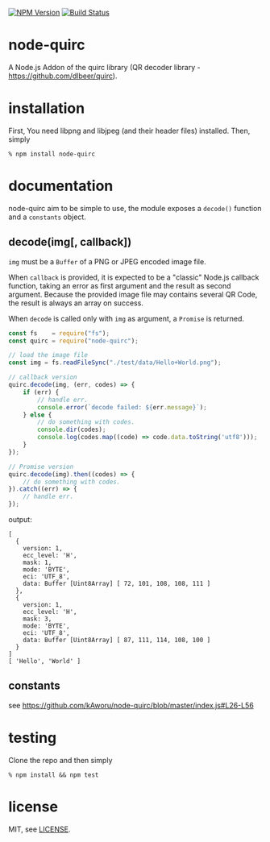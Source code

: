 [![NPM Version](https://img.shields.io/npm/v/node-quirc.svg)](https://npmjs.org/package/node-quirc)
[![Build Status](https://travis-ci.org/kAworu/node-quirc.svg?branch=master)](https://travis-ci.org/kAworu/node-quirc)

# node-quirc
A Node.js Addon of the quirc library (QR decoder library - https://github.com/dlbeer/quirc).

# installation
First, You need libpng and libjpeg (and their header files) installed. Then, simply
```
% npm install node-quirc
```

# documentation
node-quirc aim to be simple to use, the module exposes a `decode()` function
and a `constants` object.


## decode(img[, callback])
`img` must be a `Buffer` of a PNG or JPEG encoded image file.

When `callback` is provided, it is expected to be a "classic" Node.js callback
function, taking an error as first argument and the result as second argument.
Because the provided image file may contains several QR Code, the result is
always an array on success.

When `decode` is called only with `img` as argument, a `Promise` is returned.

```javascript
const fs    = require("fs");
const quirc = require("node-quirc");

// load the image file
const img = fs.readFileSync("./test/data/Hello+World.png");

// callback version
quirc.decode(img, (err, codes) => {
    if (err) {
        // handle err.
        console.error(`decode failed: ${err.message}`);
    } else {
        // do something with codes.
        console.dir(codes);
        console.log(codes.map((code) => code.data.toString('utf8')));
    }
});

// Promise version
quirc.decode(img).then((codes) => {
    // do something with codes.
}).catch((err) => {
    // handle err.
});
```

output:

```
[
  {
    version: 1,
    ecc_level: 'H',
    mask: 1,
    mode: 'BYTE',
    eci: 'UTF_8',
    data: Buffer [Uint8Array] [ 72, 101, 108, 108, 111 ]
  },
  {
    version: 1,
    ecc_level: 'H',
    mask: 3,
    mode: 'BYTE',
    eci: 'UTF_8',
    data: Buffer [Uint8Array] [ 87, 111, 114, 108, 100 ]
  }
]
[ 'Hello', 'World' ]
```

## constants
see https://github.com/kAworu/node-quirc/blob/master/index.js#L26-L56


# testing
Clone the repo and then simply
```
% npm install && npm test
```

# license
MIT, see [LICENSE](./LICENSE).
